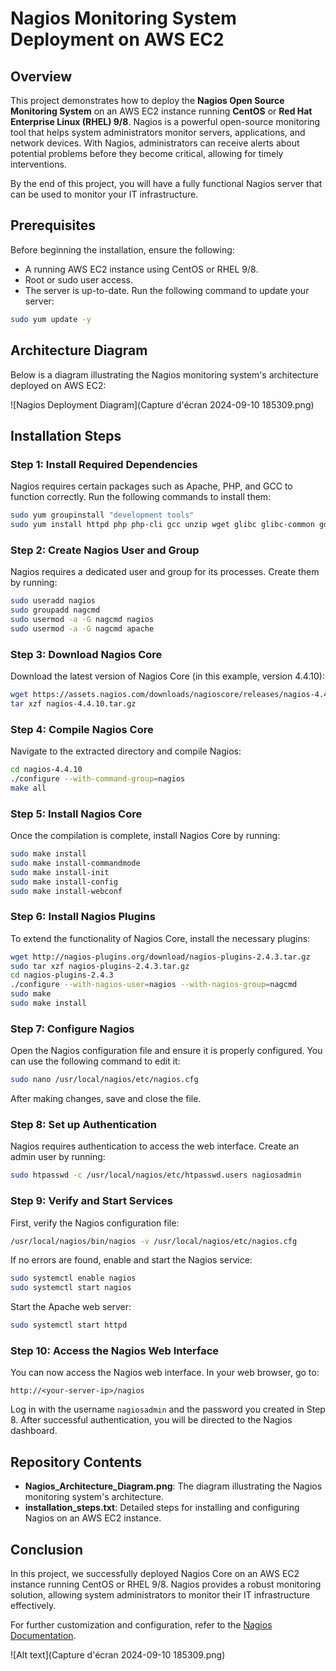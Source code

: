 
# Nagios Monitoring System Deployment on AWS EC2

## Overview

This project demonstrates how to deploy the **Nagios Open Source Monitoring System** on an AWS EC2 instance running **CentOS** or **Red Hat Enterprise Linux (RHEL) 9/8**. Nagios is a powerful open-source monitoring tool that helps system administrators monitor servers, applications, and network devices. With Nagios, administrators can receive alerts about potential problems before they become critical, allowing for timely interventions.

By the end of this project, you will have a fully functional Nagios server that can be used to monitor your IT infrastructure.

## Prerequisites

Before beginning the installation, ensure the following:

- A running AWS EC2 instance using CentOS or RHEL 9/8.
- Root or sudo user access.
- The server is up-to-date. Run the following command to update your server:

```bash
sudo yum update -y
```

## Architecture Diagram

Below is a diagram illustrating the Nagios monitoring system's architecture deployed on AWS EC2:

![Nagios Deployment Diagram](Capture d'écran 2024-09-10 185309.png)

## Installation Steps

### Step 1: Install Required Dependencies

Nagios requires certain packages such as Apache, PHP, and GCC to function correctly. Run the following commands to install them:

```bash
sudo yum groupinstall "development tools"
sudo yum install httpd php php-cli gcc unzip wget glibc glibc-common gd gd-devel net-snmp
```

### Step 2: Create Nagios User and Group

Nagios requires a dedicated user and group for its processes. Create them by running:

```bash
sudo useradd nagios
sudo groupadd nagcmd
sudo usermod -a -G nagcmd nagios
sudo usermod -a -G nagcmd apache
```

### Step 3: Download Nagios Core

Download the latest version of Nagios Core (in this example, version 4.4.10):

```bash
wget https://assets.nagios.com/downloads/nagioscore/releases/nagios-4.4.10.tar.gz
tar xzf nagios-4.4.10.tar.gz
```

### Step 4: Compile Nagios Core

Navigate to the extracted directory and compile Nagios:

```bash
cd nagios-4.4.10
./configure --with-command-group=nagios
make all
```

### Step 5: Install Nagios Core

Once the compilation is complete, install Nagios Core by running:

```bash
sudo make install
sudo make install-commandmode
sudo make install-init
sudo make install-config
sudo make install-webconf
```

### Step 6: Install Nagios Plugins

To extend the functionality of Nagios Core, install the necessary plugins:

```bash
wget http://nagios-plugins.org/download/nagios-plugins-2.4.3.tar.gz
sudo tar xzf nagios-plugins-2.4.3.tar.gz
cd nagios-plugins-2.4.3
./configure --with-nagios-user=nagios --with-nagios-group=nagcmd
sudo make
sudo make install
```

### Step 7: Configure Nagios

Open the Nagios configuration file and ensure it is properly configured. You can use the following command to edit it:

```bash
sudo nano /usr/local/nagios/etc/nagios.cfg
```

After making changes, save and close the file.

### Step 8: Set up Authentication

Nagios requires authentication to access the web interface. Create an admin user by running:

```bash
sudo htpasswd -c /usr/local/nagios/etc/htpasswd.users nagiosadmin
```

### Step 9: Verify and Start Services

First, verify the Nagios configuration file:

```bash
/usr/local/nagios/bin/nagios -v /usr/local/nagios/etc/nagios.cfg
```

If no errors are found, enable and start the Nagios service:

```bash
sudo systemctl enable nagios
sudo systemctl start nagios
```

Start the Apache web server:

```bash
sudo systemctl start httpd
```

### Step 10: Access the Nagios Web Interface

You can now access the Nagios web interface. In your web browser, go to:

```
http://<your-server-ip>/nagios
```

Log in with the username `nagiosadmin` and the password you created in Step 8. After successful authentication, you will be directed to the Nagios dashboard.

## Repository Contents

- **Nagios_Architecture_Diagram.png**: The diagram illustrating the Nagios monitoring system's architecture.
- **installation_steps.txt**: Detailed steps for installing and configuring Nagios on an AWS EC2 instance.
  
## Conclusion

In this project, we successfully deployed Nagios Core on an AWS EC2 instance running CentOS or RHEL 9/8. Nagios provides a robust monitoring solution, allowing system administrators to monitor their IT infrastructure effectively.

For further customization and configuration, refer to the [Nagios Documentation](https://www.nagios.org/documentation/).



![Alt text](Capture d'écran 2024-09-10 185309.png)
